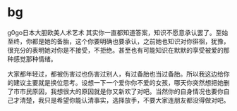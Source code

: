 # bg
g0go日本大胆欧美人术艺术
其实你一直都知道答案，知识不愿意承认罢了。至始至终，你都是她的备胎，这个你要明确也要承认，之前她也知识对你徘徊，犹豫，很充分的表明她对你是不接受，不拒绝。甚至也有可能知识在默默的享受被爱的那种感觉那种情绪。

大家都年轻过，都被伤害过也伤害过别人，有过备胎也当过备胎。所以我这边给你的建议主要就是换位思考。设想一下一个爱你你不爱的女孩，哪天你突然想把她删了市市民原因，我想很大的原因就是你又新欢了对吧。当然你的自身情况也要你自己才清楚，我只是希望你能认清事实，选择放手，不要大家连朋友都没得做对吧。
